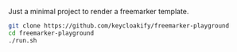 Just a minimal project to render a freemarker template.  

```bash
git clone https://github.com/keycloakify/freemarker-playground
cd freemarker-playground
./run.sh
```
